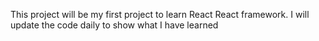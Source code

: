 This project will be my first project to learn React React framework. 
I will update the code daily to show what I have learned
